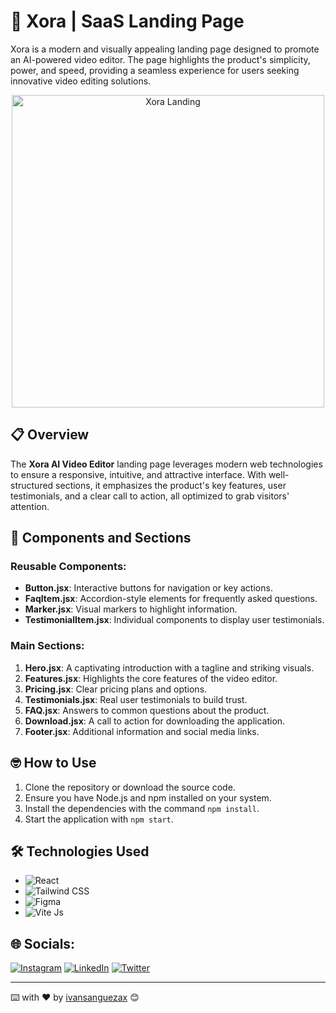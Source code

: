 # 🌟 Xora | SaaS Landing Page
Xora is a modern and visually appealing landing page designed to promote an AI-powered video editor. The page highlights the product's simplicity, power, and speed, providing a seamless experience for users seeking innovative video editing solutions.

<p align="center">
  <img src="https://res.cloudinary.com/dfgjenml4/image/upload/v1736904353/lu5xu5mtlnq083y5c2p1.png" alt="Xora Landing" width="500"/>
</p>

## 📋 Overview

The **Xora AI Video Editor** landing page leverages modern web technologies to ensure a responsive, intuitive, and attractive interface. With well-structured sections, it emphasizes the product's key features, user testimonials, and a clear call to action, all optimized to grab visitors' attention.

## 🧩 Components and Sections

### **Reusable Components:**
- **Button.jsx**: Interactive buttons for navigation or key actions.
- **FaqItem.jsx**: Accordion-style elements for frequently asked questions.
- **Marker.jsx**: Visual markers to highlight information.
- **TestimonialItem.jsx**: Individual components to display user testimonials.

### **Main Sections:**
1. **Hero.jsx**: A captivating introduction with a tagline and striking visuals.
2. **Features.jsx**: Highlights the core features of the video editor.
3. **Pricing.jsx**: Clear pricing plans and options.
4. **Testimonials.jsx**: Real user testimonials to build trust.
5. **FAQ.jsx**: Answers to common questions about the product.
6. **Download.jsx**: A call to action for downloading the application.
7. **Footer.jsx**: Additional information and social media links.


## 🤓 How to Use

1. Clone the repository or download the source code.
2. Ensure you have Node.js and npm installed on your system.
3. Install the dependencies with the command `npm install`.
4. Start the application with `npm start`.

## 🛠️ Technologies Used

- ![React](https://img.shields.io/badge/React-%2320232a.svg?style=flat&logo=react&logoColor=%2361DAFB)
- ![Tailwind CSS](https://img.shields.io/badge/Tailwind%20CSS-%2338B2AC.svg?style=flat&logo=tailwind-css&logoColor=white)
- ![Figma](https://img.shields.io/badge/Figma-%23F24E1E.svg?style=flat&logo=figma&logoColor=white)
- ![Vite Js](https://img.shields.io/badge/Vite%20Js-%230646F0.svg?style=flat&logo=vite&logoColor=white)

## 🌐 Socials:
[![Instagram](https://img.shields.io/badge/Instagram-%23E4405F.svg?logo=Instagram&logoColor=white)](https://instagram.com/ivansanguezax) [![LinkedIn](https://img.shields.io/badge/LinkedIn-%230077B5.svg?logo=linkedin&logoColor=white)](https://linkedin.com/in/ivansanguezax) [![Twitter](https://img.shields.io/badge/Twitter-%231DA1F2.svg?logo=Twitter&logoColor=white)](https://twitter.com/ivansanguezax) 

---
⌨️ with ❤️ by [ivansanguezax](https://github.com/ivansanguezax) 😊